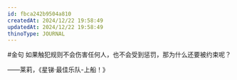 ```yaml
---
id: fbca242b9504a810
createdAt: 2024/12/22 19:58:49
updatedAt: 2024/12/22 19:58:49
thinoType: JOURNAL
---
```

#金句 如果触犯规则不会伤害任何人，也不会受到惩罚，那为什么还要被约束呢？

——莱莉，《星锑·最佳乐队-上船！》